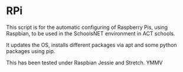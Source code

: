 # RPi

This script is for the automatic configuring of Raspberry Pis, using Raspbian, to be used in the SchoolsNET environment in ACT schools.

It updates the OS, installs different packages via apt and some python packages using pip.

This has been tested under Raspbian Jessie and Stretch. YMMV
